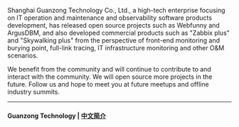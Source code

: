 Shanghai Guanzong Technology Co., Ltd., a high-tech enterprise focusing on IT operation and maintenance and observability software products development, has released open source projects such as Webfunny and ArgusDBM, and also developed commercial products such as "Zabbix plus" and "Skywalking plus" from the perspective of front-end monitoring and burying point, full-link tracing, IT infrastructure monitoring and other O&M scenarios.

We benefit from the community and will continue to contribute to and interact with the community. We will open source more projects in the future. Follow us and hope to meet you at future meetups and offline industry summits.

----
#### Guanzong Technology | [中文简介](README_CN.md)
